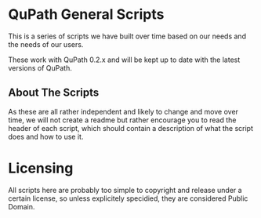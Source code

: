 # QuPath General Scripts

This is a series of scripts we have built over time based on our needs and the needs of our users.

These work with QuPath 0.2.x and will be kept up to date with the latest versions of QuPath.

## About The Scripts
As these are all rather independent and likely to change and move over time, we will not create a readme but rather encourage you to read the header of each script, which should contain a description of what the script does and how to use it. 

# Licensing 

All scripts here are probably too simple to copyright and release under a certain license, so unless explicitely specidied, they are considered Public Domain.
